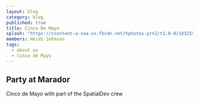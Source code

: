 ```yaml
---
layout: blog
category: blog
published: true
title: Cinco De Mayo
splash: "https://scontent-a-sea.xx.fbcdn.net/hphotos-prn2/t1.0-9/10325542_10151833268444058_2556915420762614859_n.jpg"
members: Heidi Johnson
tags:
  - about us
  - Cinco de Mayo
---
```


## Party at Marador

Cinco de Mayo with part of the SpatialDev crew
